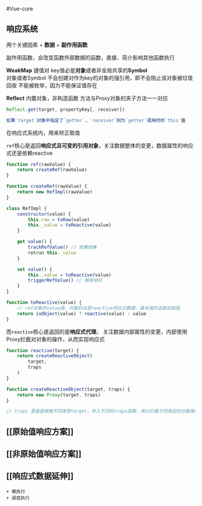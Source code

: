 #Vue-core 
## 响应系统

两个关键因素
	+ **数据**
	+ **副作用函数**

副作用函数，会改变函数外部数据的函数，直接、简介影响其他函数执行


**WeakMap**
键值对 
key值必是**对象**或者非全局共享的**Symbol**  
对象或者Symbol
不会创建对作为key的对象的强引用，即不会阻止该对象被垃圾回收
不能被枚举，因为不能保证值存在

**Reflect**
内置对象，非构造函数
方法与Proxy对象的夹子方法一一对应

```js
Reflect.get(target, propertyKey[, receiver])

如果`target`对象中指定了`getter`，`receiver`则为`getter`调用时的`this`值
```

在响应式系统内，用来矫正取值



`ref`核心是返回**响应式且可变的引用对象**，关注数据整体的变更，数据属性的响应式还是依赖reactive

```js
function ref(rawValue) {
	return createRef(rawValue)
}

function createRef(rawValue) {
	return new RefImpl(rawValue)
}

class RefImpl {
	constructor(value) {
		this.raw = toRaw(value)
		this._value = toReactive(value) 
	}

	get value() {
		trackRefValue() // 依赖收集
		retrun this._value
	}

	set value() {
		this._value = toReactive(value)
		triggerRefValue() // 触发响应
	}
}

function toReactive(value) {
	// ref对象的value值，对象的话是reactive响应式数据，基本值的话是初始值
	return isObject(value) ? reactive(value) : value
}
```

而`reactive`核心是返回的是**响应式代理**， 关注数据内部属性的变更，内部使用Proxy拦截对对象的操作，从而实现响应式

```js
function reactive(target) {
	return createReactiveObject(
		target,
		traps
	)
}

function createReactiveObject(target, traps) {
	return new Proxy(target, traps)
}

// traps 里面是根据不同类型target，传入不同的traps函数，用以拦截不同类型的对象操作，object、array、map、set、 weakMap、weakSet
```






## [[原始值响应方案]]
## [[非原始值响应方案]]
## [[响应式数据延伸]]
	+ 懒执行
	+ 调度执行